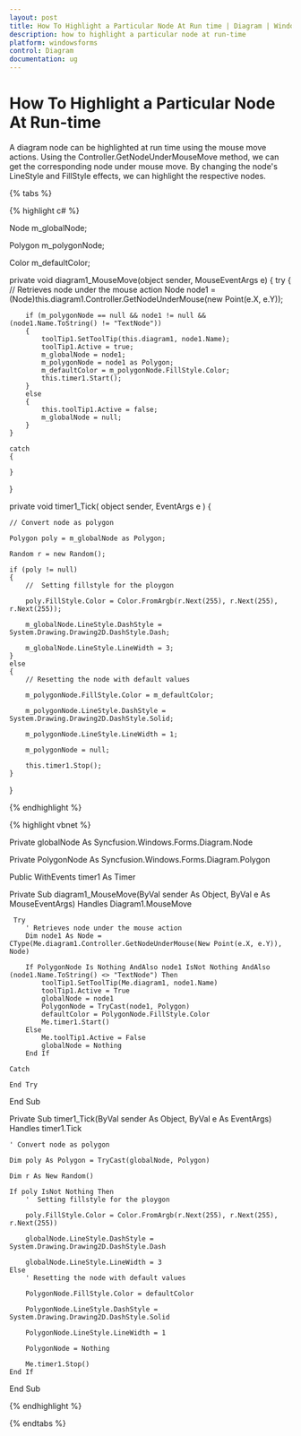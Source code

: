 ```yaml
---
layout: post
title: How To Highlight a Particular Node At Run time | Diagram | Windows Forms | Syncfusion
description: how to highlight a particular node at run-time
platform: windowsforms
control: Diagram
documentation: ug
---
```


# How To Highlight a Particular Node At Run-time

A diagram node can be highlighted at run time using the mouse move actions. Using the Controller.GetNodeUnderMouseMove method, we can get the corresponding node under mouse move. By changing the node's LineStyle and FillStyle effects, we can highlight the respective nodes.

{% tabs %}

{% highlight c# %}

Node m_globalNode;

Polygon m_polygonNode;

Color m_defaultColor;

private void diagram1_MouseMove(object sender, MouseEventArgs e)
{
    try
    {
        // Retrieves node under the mouse action
        Node node1 = (Node)this.diagram1.Controller.GetNodeUnderMouse(new Point(e.X, e.Y));

        if (m_polygonNode == null && node1 != null && (node1.Name.ToString() != "TextNode"))
        {
            toolTip1.SetToolTip(this.diagram1, node1.Name);
            toolTip1.Active = true;
            m_globalNode = node1;
            m_polygonNode = node1 as Polygon;
            m_defaultColor = m_polygonNode.FillStyle.Color;
            this.timer1.Start();
        }
        else
        {
            this.toolTip1.Active = false;
            m_globalNode = null;
        }
    }

    catch
    {

    }
}

private void timer1_Tick( object sender, EventArgs e ) 
{

    // Convert node as polygon

    Polygon poly = m_globalNode as Polygon;

    Random r = new Random();

    if (poly != null)
    {
        //  Setting fillstyle for the ploygon

        poly.FillStyle.Color = Color.FromArgb(r.Next(255), r.Next(255), r.Next(255));

        m_globalNode.LineStyle.DashStyle = System.Drawing.Drawing2D.DashStyle.Dash;

        m_globalNode.LineStyle.LineWidth = 3;
    }
    else
    {   
        // Resetting the node with default values

        m_polygonNode.FillStyle.Color = m_defaultColor;

        m_polygonNode.LineStyle.DashStyle = System.Drawing.Drawing2D.DashStyle.Solid;

        m_polygonNode.LineStyle.LineWidth = 1;

        m_polygonNode = null;

        this.timer1.Stop();
    }
}

{% endhighlight %}

{% highlight vbnet %}

Private globalNode As Syncfusion.Windows.Forms.Diagram.Node

Private PolygonNode As Syncfusion.Windows.Forms.Diagram.Polygon

Public WithEvents timer1 As Timer

Private Sub diagram1_MouseMove(ByVal sender As Object, ByVal e As MouseEventArgs) Handles Diagram1.MouseMove

	 Try
		' Retrieves node under the mouse action
		Dim node1 As Node = CType(Me.diagram1.Controller.GetNodeUnderMouse(New Point(e.X, e.Y)), Node)

		If PolygonNode Is Nothing AndAlso node1 IsNot Nothing AndAlso (node1.Name.ToString() <> "TextNode") Then
			toolTip1.SetToolTip(Me.diagram1, node1.Name)
			toolTip1.Active = True
			globalNode = node1
			PolygonNode = TryCast(node1, Polygon)
			defaultColor = PolygonNode.FillStyle.Color
			Me.timer1.Start()
		Else
			Me.toolTip1.Active = False
			globalNode = Nothing
		End If

	Catch

	End Try

End Sub

Private Sub timer1_Tick(ByVal sender As Object, ByVal e As EventArgs) Handles timer1.Tick

    ' Convert node as polygon

	Dim poly As Polygon = TryCast(globalNode, Polygon)

	Dim r As New Random()

	If poly IsNot Nothing Then
		'  Setting fillstyle for the ploygon

		poly.FillStyle.Color = Color.FromArgb(r.Next(255), r.Next(255), r.Next(255))

		globalNode.LineStyle.DashStyle = System.Drawing.Drawing2D.DashStyle.Dash

		globalNode.LineStyle.LineWidth = 3
	Else
		' Resetting the node with default values

		PolygonNode.FillStyle.Color = defaultColor

		PolygonNode.LineStyle.DashStyle = System.Drawing.Drawing2D.DashStyle.Solid

		PolygonNode.LineStyle.LineWidth = 1

		PolygonNode = Nothing

		Me.timer1.Stop()
	End If

End Sub

{% endhighlight %}

{% endtabs %}

